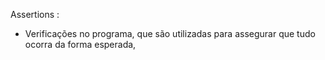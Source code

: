 Assertions :

- Verificações no programa, que são utilizadas para assegurar que tudo ocorra da forma esperada,
